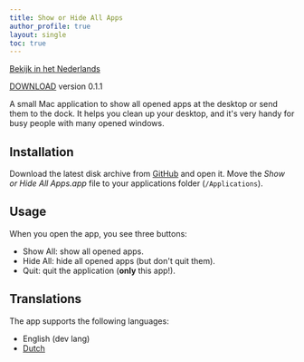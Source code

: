 ```yaml
---
title: Show or Hide All Apps
author_profile: true
layout: single
toc: true
---
```


[Bekijk in het Nederlands](/show-hide-apps/nl.html)

<a class="btn btn--inverse" href="https://github.com/garraflavatra/show-hide-apps/releases/latest">DOWNLOAD</a> version 0.1.1

A small Mac application to show all opened apps at the desktop or send them to the dock. It helps you clean up your desktop, and it's very handy for busy people with many opened windows.

## Installation

Download the latest disk archive from [GitHub](https://github.com/garraflavatra/show-hide-apps/releases/latest) and open it. Move the *Show or Hide All Apps.app* file to your applications folder (`/Applications`).

## Usage

When you open the app, you see three buttons:

- Show All: show all opened apps.
- Hide All: hide all opened apps (but don't quit them).
- Quit: quit the application (**only** this app!).

## Translations

The app supports the following languages:

- English (dev lang)
- [Dutch](/show-hide-apps/nl.html)
